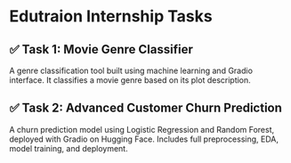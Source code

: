 # Edutraion Internship Tasks

## ✅ Task 1: Movie Genre Classifier  
A genre classification tool built using machine learning and Gradio interface. It classifies a movie genre based on its plot description.

## ✅ Task 2: Advanced Customer Churn Prediction  
A churn prediction model using Logistic Regression and Random Forest, deployed with Gradio on Hugging Face. Includes full preprocessing, EDA, model training, and deployment.

